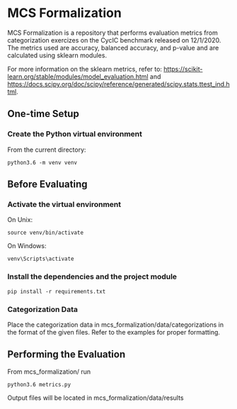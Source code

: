 # MCS Formalization

MCS Formalization is a repository that performs evaluation metrics from categorization exercizes on the CycIC benchmark released on 12/1/2020. The metrics used are accuracy, balanced accuracy, and p-value and are calculated using sklearn modules. 

For more information on the sklearn metrics, refer to: https://scikit-learn.org/stable/modules/model_evaluation.html and https://docs.scipy.org/doc/scipy/reference/generated/scipy.stats.ttest_ind.html.

## One-time Setup

### Create the Python virtual environment

From the current directory:

    python3.6 -m venv venv
    
## Before Evaluating

### Activate the virtual environment

On Unix:

    source venv/bin/activate

On Windows:

    venv\Scripts\activate

### Install the dependencies and the project module

    pip install -r requirements.txt
    
### Categorization Data

Place the categorization data in mcs_formalization/data/categorizations in the format of the given files. Refer to the examples for proper formatting.
    
## Performing the Evaluation

From mcs_formalization/ run 

    python3.6 metrics.py
    
Output files will be located in mcs_formalization/data/results
